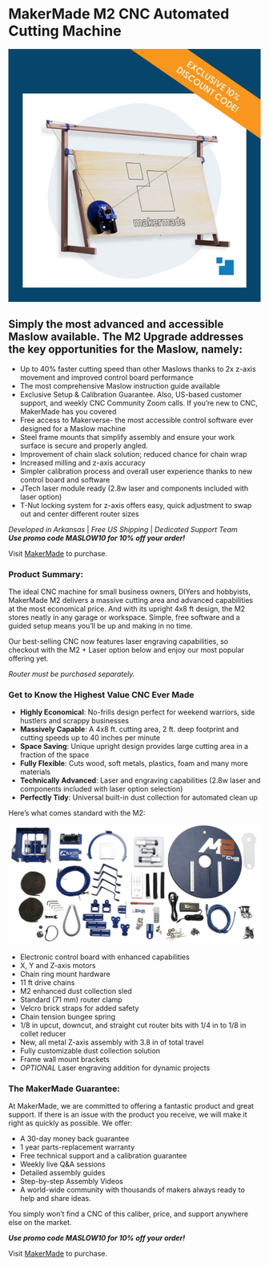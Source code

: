 # MakerMade M2 CNC Automated Cutting Machine

![M2 Kit Contents](https://raw.githubusercontent.com/MaslowCommunityGarden/Maslow-kits-Pre-Order-/August-2021-Updates/M2.jpg)  

## **Simply the most advanced and accessible Maslow available. The M2 Upgrade addresses the key opportunities for the Maslow, namely:** ##
* Up to 40% faster cutting speed than other Maslows thanks to 2x z-axis movement and improved control board performance
* The most comprehensive Maslow instruction guide available
* Exclusive Setup & Calibration Guarantee.  Also, US-based customer support, and weekly CNC Community Zoom calls.  If you’re new to CNC, MakerMade has you covered
* Free access to Makerverse- the most accessible control software ever designed for a Maslow machine
* Steel frame mounts that simplify assembly and ensure your work surface is secure and properly angled.  
* Improvement of chain slack solution; reduced chance for chain wrap
* Increased milling and z-axis accuracy
* Simpler calibration process and overall user experience thanks to new control board and software
* JTech laser module ready (2.8w laser and components included with laser option)
* T-Nut locking system for z-axis offers easy, quick adjustment to swap out and center different router sizes

*Developed in Arkansas* | *Free US Shipping* | *Dedicated Support Team*  
***Use promo code MASLOW10 for 10% off your order!***

Visit [MakerMade](https://makermade.com/collections/all/products/2021-m2-cnc-kit) to purchase. 


### **Product Summary:**

The ideal CNC machine for small business owners, DIYers and hobbyists, MakerMade M2 delivers a massive cutting area and advanced capabilities at the most economical price.  And with its upright 4x8 ft design, the M2 stores neatly in any garage or workspace. Simple, free software and a guided setup means you’ll be up and making in no time.

Our best-selling CNC now features laser engraving capabilities, so checkout with the M2 + Laser option below and enjoy our most popular offering yet. 
	
*Router must be purchased separately.*


### **Get to Know the Highest Value CNC Ever Made**

* **Highly Economical**: No-frills design perfect for weekend warriors, side hustlers and scrappy businesses
* **Massively Capable**: A 4x8 ft. cutting area, 2 ft. deep footprint and cutting speeds up to 40 inches per minute
* **Space Saving**: Unique upright design provides large cutting area in a fraction of the space
* **Fully Flexible**: Cuts wood, soft metals, plastics, foam and many more materials
* **Technically Advanced**: Laser and engraving capabilities (2.8w laser and components included with laser option selection)
* **Perfectly Tidy**: Universal built-in dust collection for automated clean up

Here’s what comes standard with the M2: 


![M2 Kit Contents](https://raw.githubusercontent.com/MaslowCommunityGarden/Maslow-kits-Pre-Order-/August-2021-Updates/Photo_2.PNG)  

* Electronic control board with enhanced capabilities 
* X, Y and Z-axis motors
* Chain ring mount hardware
* 11 ft drive chains
* M2 enhanced dust collection sled
* Standard (71 mm) router clamp
* Velcro brick straps for added safety
* Chain tension bungee spring
* 1/8 in upcut, downcut, and straight cut router bits with 1/4 in to 1/8 in collet reducer
* New, all metal Z-axis assembly with 3.8 in of total travel
* Fully customizable dust collection solution
* Frame wall mount brackets
* *OPTIONAL* Laser engraving addition for dynamic projects

### **The MakerMade Guarantee:**  

At MakerMade, we are committed to offering a fantastic product and great support. If there is an issue with the product you receive, we will make it right as quickly as possible. We offer:

* A 30-day money back guarantee
* 1 year parts-replacement warranty
* Free technical support and a calibration guarantee
* Weekly live Q&A sessions
* Detailed assembly guides
* Step-by-step Assembly Videos
* A world-wide community with thousands of makers always ready to help and share ideas. 

You simply won’t find a CNC of this caliber, price, and support anywhere else on the market.

***Use promo code MASLOW10 for 10% off your order!***

Visit [MakerMade](https://makermade.com/collections/all/products/2021-m2-cnc-kit) to purchase.  

